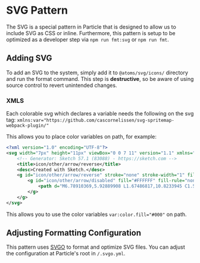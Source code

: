 # SVG Pattern
The SVG is a special pattern in Particle that is designed to allow us to include
SVG as CSS or inline. Furthermore, this pattern is setup to be optimized as a
developer step via `npm run fmt:svg` or `npm run fmt`.

## Adding SVG
To add an SVG to the system, simply add it to `@atoms/svg/icons/` directory and
run the format command. This step is **destructive**, so be aware of using
source control to revert unintended changes.

### XMLS

Each colorable svg which declares a variable needs the following on the svg tag:
`xmlns:var="https://github.com/cascornelissen/svg-spritemap-webpack-plugin/"`

This allows you to place color variables on path, for example:

```svg
<?xml version="1.0" encoding="UTF-8"?>
<svg width="7px" height="11px" viewBox="0 0 7 11" version="1.1" xmlns="http://www.w3.org/2000/svg"  xmlns:xlink="http://www.w3.org/1999/xlink">
    <!-- Generator: Sketch 57.1 (83088) - https://sketch.com -->
    <title>icon/other/arrow/reverse</title>
    <desc>Created with Sketch.</desc>
    <g id="icon/other/arrow/reverse" stroke="none" stroke-width="1" fill="none" fill-rule="evenodd">
        <g id="icon/other/arrow/disabled" fill="#FFFFFF" fill-rule="nonzero">
            <path d="M6.78910369,5.92889908 L1.67486817,10.8233945 C1.55184519,10.9411316 1.40246057,11 1.22671351,11 C1.05096646,11 0.901581838,10.9411316 0.778558856,10.8233945 L0.198594004,10.2683486 C0.075571022,10.1506115 0.0096659251,10.0076454 0.000878712933,9.83944954 C-0.00790849923,9.67125369 0.0492089832,9.52828759 0.172231965,9.41055046 L4.25834797,5.5 L0.172231965,1.58944954 C0.0492089832,1.47171241 -0.00790849923,1.32874631 0.000878712933,1.16055046 C0.0096659251,0.992354612 0.075571022,0.849388508 0.198594004,0.731651376 L0.778558856,0.176605505 C0.901581838,0.0588683732 1.05096646,0 1.22671351,0 C1.40246057,0 1.55184519,0.0588683732 1.67486817,0.176605505 L6.78910369,5.07110092 C6.9297011,5.18883805 7,5.33180415 7,5.5 C7,5.66819585 6.9297011,5.81116195 6.78910369,5.92889908 Z" id=""></path>
        </g>
    </g>
</svg>
```

This allows you to use the color variables `var:color.fill="#000"` on path.

## Adjusting Formatting Configuration
This pattern uses [SVGO](https://github.com/svg/svgo) to format and optimize SVG
files. You can adjust the configuration at Particle's root in `/.svgo.yml`.
